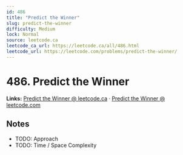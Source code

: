 ```yaml
--- 
id: 486
title: "Predict the Winner"
slug: predict-the-winner
difficulty: Medium
lock: Normal
source: leetcode.ca
leetcode_ca_url: https://leetcode.ca/all/486.html
leetcode_url: https://leetcode.com/problems/predict-the-winner/
---
```


# 486. Predict the Winner

**Links:** [Predict the Winner @ leetcode.ca](https://leetcode.ca/all/486.html) · [Predict the Winner @ leetcode.com](https://leetcode.com/problems/predict-the-winner/)

## Notes
- TODO: Approach
- TODO: Time / Space Complexity
